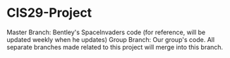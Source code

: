 # CIS29-Project
Master Branch: Bentley's SpaceInvaders code (for reference, will be updated weekly when he updates)
Group Branch: Our group's code. All separate branches made related to this project will merge into this branch.
